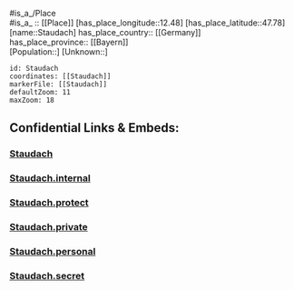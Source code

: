 ﻿---
location: [47.78,12.48] 
mapzoom: [7,12] 
mapmarker: city 
type: City
tags:
- geo/City


SpocWebEntityId: 34530
isDeleted: false
confidential: public

---
#is_a_/Place  
#is_a_ :: [[Place]] 
[has_place_longitude::12.48] 
[has_place_latitude::47.78] 
[name::Staudach] 
has_place_country:: [[Germany]]  
has_place_province:: [[Bayern]]  
[Population::] 
[Unknown::] 


```leaflet
id: Staudach
coordinates: [[Staudach]] 
markerFile: [[Staudach]] 
defaultZoom: 11 
maxZoom: 18
```


## Confidential Links & Embeds: 

### [Staudach](/_public/Earth/Continent/Europe/Europe~Central/Germany/Germany~West/Bayern/counties~Bayern/Traunstein/cities~Traunstein/Marquartstein/City/Staudach.md) 

### [Staudach.internal](/_internal/Earth/Continent/Europe/Europe~Central/Germany/Germany~West/Bayern/counties~Bayern/Traunstein/cities~Traunstein/Marquartstein/City/Staudach.internal.md) 

### [Staudach.protect](/_protect/Earth/Continent/Europe/Europe~Central/Germany/Germany~West/Bayern/counties~Bayern/Traunstein/cities~Traunstein/Marquartstein/City/Staudach.protect.md) 

### [Staudach.private](/_private/Earth/Continent/Europe/Europe~Central/Germany/Germany~West/Bayern/counties~Bayern/Traunstein/cities~Traunstein/Marquartstein/City/Staudach.private.md) 

### [Staudach.personal](/_personal/Earth/Continent/Europe/Europe~Central/Germany/Germany~West/Bayern/counties~Bayern/Traunstein/cities~Traunstein/Marquartstein/City/Staudach.personal.md) 

### [Staudach.secret](/_secret/Earth/Continent/Europe/Europe~Central/Germany/Germany~West/Bayern/counties~Bayern/Traunstein/cities~Traunstein/Marquartstein/City/Staudach.secret.md) 
